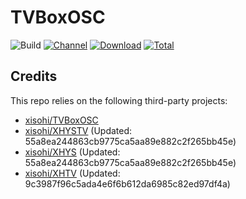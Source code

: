 # TVBoxOSC

![Build](https://shields.io/github/actions/workflow/status/xisohi/TVBoxOSC/test.yml?branch=master&logo=github&label=Build)
[![Channel](https://img.shields.io/badge/Follow-Gitee-blue.svg?logo=Gitee)](https://gitee.com/xisohi/XHYSosc/releases)
[![Download](https://img.shields.io/github/v/release/xisohi/TVBoxOSC?color=orange&logoColor=orange&label=Download&logo=DocuSign)](https://github.com/xisohi/TVBoxOSC/releases/latest) 
[![Total](https://shields.io/github/downloads/xisohi/TVBoxOSC/total?logo=Bookmeter&label=Counts&logoColor=yellow&color=yellow)](https://github.com/xisohi/TVBoxOSC/releases)

## Credits
This repo relies on the following third-party projects:
- [xisohi/TVBoxOSC](https://github.com/xisohi/TVBoxOSC)
- [xisohi/XHYSTV](https://github.com/xisohi/XHYSTV) (Updated: 55a8ea244863cb9775ca5aa89e882c2f265bb45e)
- [xisohi/XHYS](https://github.com/xisohi/XHYS) (Updated: 55a8ea244863cb9775ca5aa89e882c2f265bb45e)
- [xisohi/XHTV](https://github.com/xisohi/XHTV) (Updated: 9c3987f96c5ada4e6f6b612da6985c82ed97df4a)
